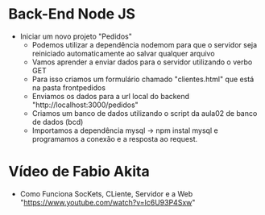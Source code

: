 # Back-End Node JS
- Iniciar um novo projeto "Pedidos"
	- Podemos utilizar a dependência nodemom para que o servidor seja reiniciado automaticamente ao salvar qualquer arquivo
	- Vamos aprender a enviar dados para o servidor utilizando o verbo GET
	- Para isso criamos um formulário chamado "clientes.html" que está na pasta frontpedidos
	- Enviamos os dados para a url local do backend "http://localhost:3000/pedidos"
	- Criamos um banco de dados utilizando o script da aula02 de banco de dados (bcd)
	- Importamos a dependência mysql -> npm instal mysql e programamos a conexão e a resposta ao request.
	
# Vídeo de Fabio Akita
- Como Funciona SocKets, CLiente, Servidor e a Web "https://www.youtube.com/watch?v=lc6U93P4Sxw"
